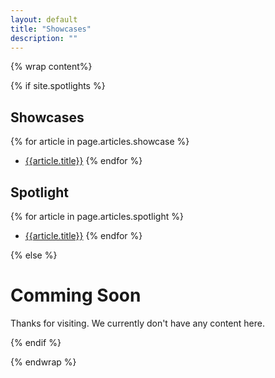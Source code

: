 ```yaml
---
layout: default
title: "Showcases"
description: ""
---
```

{% wrap content%}

{% if site.spotlights %}

## Showcases
{% for article in page.articles.showcase %}
*  [{{article.title}}]({{site.baseurl}}{{article.url}})
{% endfor %}


## Spotlight
{% for article in page.articles.spotlight %}
*  [{{article.title}}]({{site.baseurl}}{{article.url}})
{% endfor %}

{% else %}
# Comming Soon

Thanks for visiting.  We currently don't have any content here.

{% endif %}

{% endwrap %}
